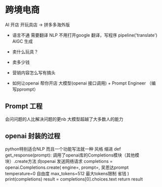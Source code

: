 # 跨境电商
AI 开店
开玩具店 -> 拼多多海外版
- 语言不通 需要翻译 NLP 不用打开google 翻译，写程序
    pipeline('translate') 
    AIGC 生成 
- 卖什么玩具？
- 卖多少钱
- 营销内容怎么写有搞头

- 如何让openai 帮你开店
    大模型(openai 接口调用) + Prompt Engineer （编写pprompt）

## Prompt 工程
会问问题的人比解决问题的更nb
大模型超越了大多数人的能力

## openai 封装的过程

python特别适合NLP
而且一个功能写法就一种
风格 缩进
def get_response(prompt):
调用了openai库的Completions模块（其他模块）.create方法
向openai 发送网络请求
    completions = openai.Completions.create(
        engine=,
        prompt=, 吴恩达prompt
        temperature=0  自由度
        max_tokens=512 最大tokens限制 省钱
    )
    <!-- python是同步的  JS是异步的 -->
    print(completions)
    result = completions[0].choices.text
    return result